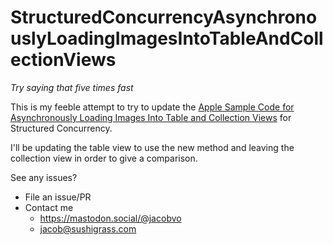 # StructuredConcurrencyAsynchronouslyLoadingImagesIntoTableAndCollectionViews

_Try saying that five times fast_

This is my feeble attempt to try to update the [Apple Sample Code for Asynchronously Loading Images Into Table and Collection Views](https://developer.apple.com/documentation/uikit/asynchronously-loading-images-into-table-and-collection-views) for Structured Concurrency. 

I'll be updating the table view to use the new method and leaving the collection view in order to give a comparison. 

See any issues? 

* File an issue/PR
* Contact me
	- https://mastodon.social/@jacobvo
	- jacob@sushigrass.com 
